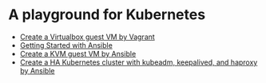 # A playground for Kubernetes

* [Create a Virtualbox guest VM by Vagrant](create-virtualbox-vm)
* [Getting Started with Ansible](getting-started-with-ansible)
* [Create a KVM guest VM by Ansible](create-kvm-guest-vm)
* [Create a HA Kubernetes cluster with kubeadm, keepalived, and haproxy by Ansible](create-ha-cluster)
